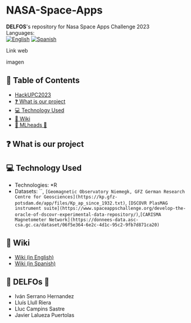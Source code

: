 # NASA-Space-Apps
**DELFOS**'s repository for Nasa Space Apps Challenge 2023 <br/>
Languages: <br/>
[![English](https://img.shields.io/badge/English-🇬🇧-blue)](https://github.com/d/HackUPC2023/blob/main/README.md)
[![Spanish](https://img.shields.io/badge/Spanish-🇪🇸-red)](https://github.com/ivan-serrano-hernandez/NASA-Space-App/blob/main/es/README.md)

Link web

imagen

## :scroll: Table of Contents
- [HackUPC2023](https://github.com/ivan-serrano-hernandez/NASA-Space-Apps/blob/main/README.md#hackupc2023)
- [:question: What is our project](https://github.com/ivan-serrano-hernandez/NASA-Space-Apps/blob/main/README.md#hackupc2023)
- [:computer: Technology Used](https://github.com/ivan-serrano-hernandez/NASA-Space-Apps/blob/main/README.md#computer-Technology-Used)
- [:dart: Wiki](https://github.com/ivan-serrano-hernandez/NASA-Space-Apps/blob/main/README.md#dart-Wiki)
- [🤗 MLheads 🤯](https://github.com/ivan-serrano-hernandez/NASA-Space-Apps#-mlheads-)

## :question: What is our project


## :computer: Technology Used
- Technologies: *R
- Datasets: ``, `[Geomagnetic Observatory Niemegk, GFZ German Research Centre for Geosciences](https://kp.gfz-potsdam.de/app/files/Kp_ap_since_1932.txt)`, `[DSCOVR PlasMAG instrument suite](https://www.spaceappschallenge.org/develop-the-oracle-of-dscovr-experimental-data-repository/)`,`[CARISMA Magnetometer Network](https://donnees-data.asc-csa.gc.ca/dataset/06f5e364-6e2c-4d1c-95c2-9fb7d871ca20)`

## :dart: Wiki
- [Wiki (in English)](https://github.com/ivan-serrano-hernandez/NASA-Space-Apps/wiki/Wiki-(in-English)#documentation-on-technologies-used)
- [Wiki (in Spanish)](https://github.com/ivan-serrano-hernandez/NASA-Space-Apps/wiki/Wiki-(en-Espa%C3%B1ol)#documentaci%C3%B3n-sobre-tecnolog%C3%ADas-utilizadas)

## 🤗 DELFOs 🤯
- Iván Serrano Hernandez
- Lluís Llull Riera
- Lluc Campins Sastre
- Javier Lalueza Puertolas
